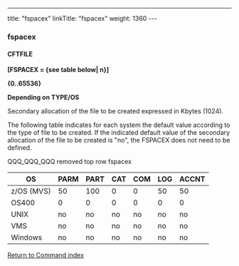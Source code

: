 ---
title: "fspacex"
linkTitle: "fspacex"
weight: 1360
---<span id="fspacex"></span>

### fspacex

#### CFTFILE

****[FSPACEX =
{see table below&#124; n}]****

****{0..65536}****

****Depending on TYPE/OS****

Secondary allocation of the file to be created expressed in Kbytes
(1024).

The following table indicates for each system the default value
according to the type of file to be created. If the indicated default
value of the secondary allocation of the file to be created is "no",
the FSPACEX does not need to be defined.<span id="FSPACEX_Table"></span>

QQQ_QQQ_QQQ removed top row fspacex


| OS  | PARM  | PART  | CAT  | COM  | LOG  | ACCNT  |
| --- | --- | --- | --- | --- | --- | --- |
| z/OS (MVS) | 50  | 100  | 0  | 0  | 50  | 50  |
| OS400  | 0  | 0  | 0  | 0  | 0  | 0  |
| UNIX  | no  | no  | no  | no  | no  | no  |
| VMS  | no  | no  | no  | no  | no  | no  |
| Windows | no  | no  | no  | no  | no  | no  |


[Return to Command index](../../)
